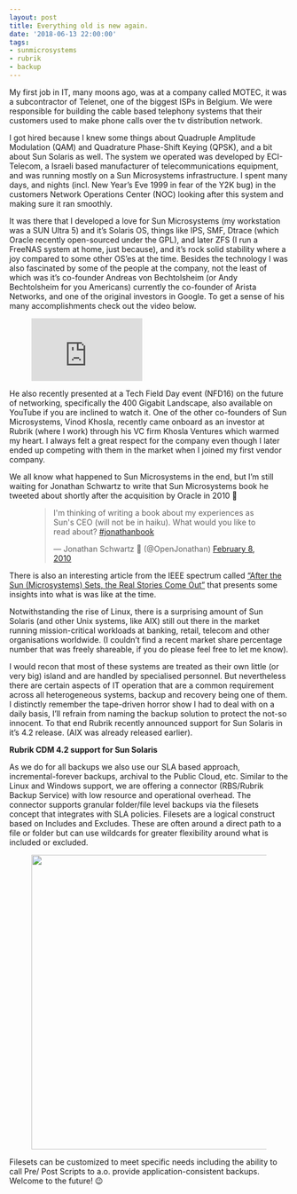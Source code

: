 ```yaml
---
layout: post
title: Everything old is new again.
date: '2018-06-13 22:00:00'
tags:
- sunmicrosystems
- rubrik
- backup
---
```


My first job in IT, many moons ago, was at a company called MOTEC, it was a subcontractor of Telenet, one of the biggest ISPs in Belgium. We were responsible for building the cable based telephony systems that their customers used to make phone calls over the tv distribution network.

I got hired because I knew some things about Quadruple Amplitude Modulation (QAM) and Quadrature Phase-Shift Keying (QPSK), and a bit about Sun Solaris as well. The system we operated was developed by ECI-Telecom, a Israeli based manufacturer of telecommunications equipment, and was running mostly on a Sun Microsystems infrastructure. I spent many days, and nights (incl. New Year’s Eve 1999 in fear of the Y2K bug) in the customers Network Operations Center (NOC) looking after this system and making sure it ran smoothly.

It was there that I developed a love for Sun Microsystems (my workstation was a SUN Ultra 5) and it’s Solaris OS, things like IPS, SMF, Dtrace (which Oracle recently open-sourced under the GPL), and later ZFS (I run a FreeNAS system at home, just because), and it’s rock solid stability where a joy compared to some other OS’es at the time. Besides the technology I was also fascinated by some of the people at the company, not the least of which was it’s co-founder Andreas von Bechtolsheim (or Andy Bechtolsheim for you Americans) currently the co-founder of Arista Networks, and one of the original investors in Google. To get a sense of his many accomplishments check out the video below.

<figure class="kg-card kg-embed-card"><iframe width="200" height="113" src="https://www.youtube.com/embed/GjR7sRASjdo?feature=oembed" frameborder="0" allow="accelerometer; autoplay; clipboard-write; encrypted-media; gyroscope; picture-in-picture" allowfullscreen></iframe></figure>

He also recently presented at a Tech Field Day event (NFD16) on the future of networking, specifically the 400 Gigabit Landscape, also available on YouTube if you are inclined to watch it. One of the other co-founders of Sun Microsystems, Vinod Khosla, recently came onboard as an investor at Rubrik (where I work) through his VC firm Khosla Ventures which warmed my heart. I always felt a great respect for the company even though I later ended up competing with them in the market when I joined my first vendor company.

We all know what happened to Sun Microsystems in the end, but I’m still waiting for Jonathan Schwartz to write that Sun Microsystems book he tweeted about shortly after the acquisition by Oracle in 2010 🙂

<figure class="kg-card kg-embed-card"><blockquote class="twitter-tweet">
<p lang="en" dir="ltr">I'm thinking of writing a book about my experiences as Sun's CEO (will not be in haiku). What would you like to read about? <a href="https://twitter.com/hashtag/jonathanbook?src=hash&amp;ref_src=twsrc%5Etfw">#jonathanbook</a></p>— Jonathan Schwartz 🦉 (@OpenJonathan) <a href="https://twitter.com/OpenJonathan/status/8820705925?ref_src=twsrc%5Etfw">February 8, 2010</a>
</blockquote>
<script async src="https://platform.twitter.com/widgets.js" charset="utf-8"></script>
</figure>

There is also an interesting article from the IEEE spectrum called [“After the Sun (Microsystems) Sets, the Real Stories Come Out”](https://spectrum.ieee.org/view-from-the-valley/tech-history/cyberspace/after-the-sun-microsystems-sets-the-real-stories-come-out) that presents some insights into what is was like at the time.

Notwithstanding the rise of Linux, there is a surprising amount of Sun Solaris (and other Unix systems, like AIX) still out there in the market running mission-critical workloads at banking, retail, telecom and other organisations worldwide. (I couldn’t find a recent market share percentage number that was freely shareable, if you do please feel free to let me know).

I would recon that most of these systems are treated as their own little (or very big) island and are handled by specialised personnel. But nevertheless there are certain aspects of IT operation that are a common requirement across all heterogeneous systems, backup and recovery being one of them. I distinctly remember the tape-driven horror show I had to deal with on a daily basis, I’ll refrain from naming the backup solution to protect the not-so innocent. To that end Rubrik recently announced support for Sun Solaris in it’s 4.2 release. (AIX was already released earlier).

**Rubrik CDM 4.2 support for Sun Solaris**

As we do for all backups we also use our SLA based approach, incremental-forever backups, archival to the Public Cloud, etc. Similar to the Linux and Windows support, we are offering a connector (RBS/Rubrik Backup Service) with low resource and operational overhead. The connector supports granular folder/file level backups via the filesets concept that integrates with SLA policies. Filesets are a logical construct based on Includes and Excludes. These are often around a direct path to a file or folder but can use wildcards for greater flexibility around what is included or excluded.

<figure class="kg-card kg-image-card"><img src=" __GHOST_URL__ /content/images/2021/08/filesets.png" class="kg-image" alt loading="lazy" width="466" height="531"></figure>

Filesets can be customized to meet specific needs including the ability to call Pre/ Post Scripts to a.o. provide application-consistent backups. Welcome to the future! 😉

